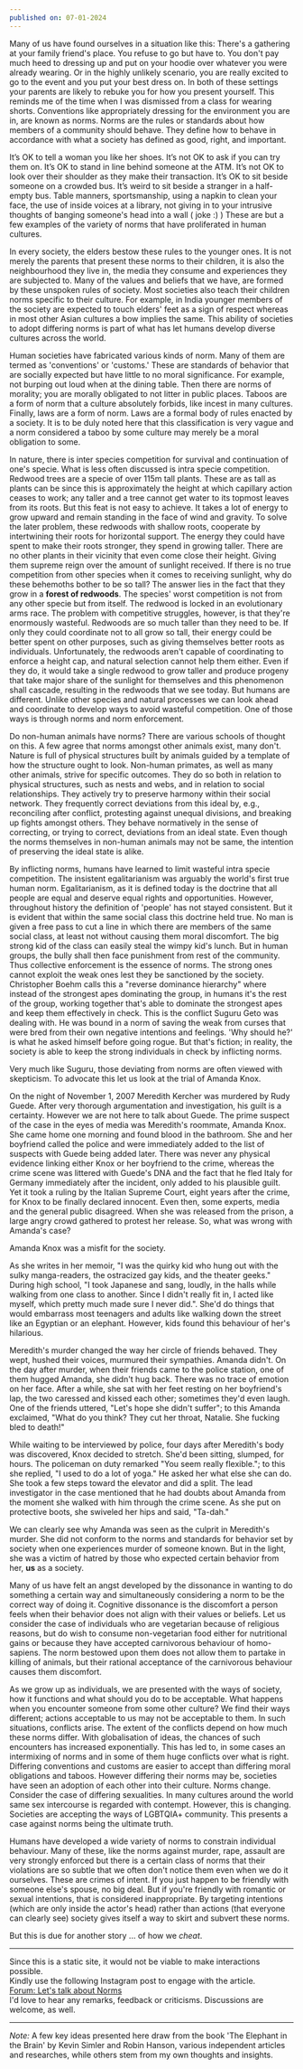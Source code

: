 ```yaml
---
published on: 07-01-2024
---
```


Many of us have found ourselves in a situation like this: There's a gathering at your family friend's place. You refuse to go but have to. You don't pay much heed to dressing up and put on your hoodie over whatever you were already wearing. Or in the highly unlikely scenario, you are really excited to go to the event and you put your best dress on. In both of these settings your parents are likely to rebuke you for how you present yourself. 
This reminds me of the time when I was dismissed from a class for wearing shorts.
Conventions like appropriately dressing for the environment you are in, are known as norms.
Norms are the rules or standards about how members of a community should behave.
They define how to behave in accordance with what a society has defined as good, right, and important.

It’s OK to tell a woman you like her shoes. It’s not OK to ask if you can try them on. It’s OK to stand in line behind someone at the ATM. It’s not OK to look over their shoulder as they make their transaction. It’s OK to sit beside someone on a crowded bus. It’s weird to sit beside a stranger in a half-empty bus. Table manners, sportsmanship, using a napkin to clean your face, the use of inside voices at a library, not giving in to your intrusive thoughts of banging someone's head into a wall ( joke :) ) These are but a few examples of the variety of norms that have proliferated in human cultures.

In every society, the elders bestow these rules to the younger ones. It is not merely the parents that present these norms to their children, it is also the neighbourhood they live in, the media they consume and experiences they are subjected to. Many of the values and beliefs that we have, are formed by these unspoken rules of society. 
Most societies also teach their children norms specific to their culture. For example, in India younger members of the society are expected to touch elders' feet as a sign of respect whereas in most other Asian cultures a bow implies the same. This ability of societies to adopt differing norms is part of what has let humans develop diverse cultures across the world. 

Human societies have fabricated various kinds of norm. Many of them are termed as 'conventions' or 'customs.' These are standards of behavior that are socially expected but have little to no moral significance. For example, not burping out loud when at the dining table. 
Then there are norms of morality; you are morally obligated to not litter in public places. 
Taboos are a form of norm that a culture absolutely forbids, like incest in many cultures.
Finally, laws are a form of norm. Laws are a formal body of rules enacted by a society. It is to be duly noted here that this classification is very vague and a norm considered a taboo by some culture may merely be a moral obligation to some.

In nature, there is inter species competition for survival and continuation of one's specie. What is less often discussed is intra specie competition. 
Redwood trees are a specie of over 115m tall plants. These are as tall as plants can be since this is approximately the height at which capillary action ceases to work; any taller and a tree cannot get water to its topmost leaves from its roots. 
But this feat is not easy to achieve. It takes a lot of energy to grow upward and remain standing in the face of wind and gravity. To solve the later problem, these redwoods with shallow roots, cooperate by intertwining their roots for horizontal support. The energy they could have spent to make their roots stronger, they spend in growing taller.
There are no other plants in their vicinity that even come close their height. Giving them supreme reign over the amount of sunlight received.
If there is no true competition from other species when it comes to receiving sunlight, why do these behemoths bother to be so tall?
The answer lies in the fact that they grow in a **forest of redwoods**. The species' worst competition is not from any other specie but from itself. The redwood is locked in an evolutionary arms race. 
The problem with competitive struggles, however, is that they're enormously wasteful. Redwoods are so much taller than they need to be. If only they could coordinate not to all grow so tall, their energy could be better spent on other purposes, such as giving themselves better roots as individuals. 
Unfortunately, the redwoods aren't capable of coordinating to enforce a height cap, and natural selection cannot help them either. Even if they do, it would take a single redwood to grow taller and produce progeny that take major share of the sunlight for themselves and this phenomenon shall cascade, resulting in the redwoods that we see today. But humans are different. Unlike other species and natural processes we can look ahead and coordinate to develop ways to avoid wasteful competition. One of those ways is through norms and norm enforcement.

Do non-human animals have norms? There are various schools of thought on this. A few agree that norms amongst other animals exist, many don't.
Nature is full of physical structures built by animals guided by a template of how the structure ought to look. Non-human primates, as well as many other animals, strive for specific outcomes. They do so both in relation to physical structures, such as nests and webs, and in relation to social relationships. They actively try to preserve harmony within their social network. They frequently correct deviations from this ideal by, e.g., reconciling after conflict, protesting against unequal divisions, and breaking up fights amongst others. They behave normatively in the sense of correcting, or trying to correct, deviations from an ideal state. Even though the norms themselves in non-human animals may not be same, the intention of preserving the ideal state is alike.

By inflicting norms, humans have learned to limit wasteful intra specie competition. The insistent egalitarianism was arguably the world's first true human norm. Egalitarianism, as it is defined today is the doctrine that all people are equal and deserve equal rights and opportunities. 
However, throughout history the definition of 'people' has not stayed consistent. But it is evident that within the same social class this doctrine held true. No man is given a free pass to cut a line in which there are members of the same social class, at least not without causing them moral discomfort. The big strong kid of the class can easily steal the wimpy kid's lunch. But in human groups, the bully shall then face punishment from rest of the community. Thus collective enforcement is the essence of norms. The strong ones cannot exploit the weak ones lest they be sanctioned by the society. 
Christopher Boehm calls this a "reverse dominance hierarchy" where instead of the strongest apes dominating the group, in humans it's the rest of the group, working together that's able to dominate the strongest apes and keep them effectively in check. 
This is the conflict Suguru Geto was dealing with. He was bound in a norm of saving the weak from curses that were bred from their own negative intentions and feelings. 'Why should he?' is what he asked himself before going rogue. But that's fiction; in reality, the society is able to  keep the strong individuals in check by inflicting norms.

Very much like Suguru, those deviating from norms are often viewed with skepticism. To advocate this let us look at the trial of Amanda Knox.

On the night of November 1, 2007 Meredith Kercher was murdered by Rudy Guede. After very thorough argumentation and investigation, his guilt is a certainty. However we are not here to talk about Guede. The prime suspect of the case in the eyes of media was Meredith's roommate, Amanda Knox. She came home one morning and found blood in the bathroom. She and her boyfriend called the police and were immediately added to the list of suspects with Guede being added later. There was never any physical evidence linking either Knox or her boyfriend to the crime, whereas the crime scene was littered with Guede's DNA and the fact that he fled Italy for Germany immediately after the incident, only added to his plausible guilt. Yet it took a ruling by the Italian Supreme Court, eight years after the crime, for Knox to be finally declared innocent. Even then, some experts, media and the general public disagreed. When she was released from the prison, a large angry crowd gathered to protest her release. So, what was wrong with Amanda's case?

Amanda Knox was a misfit for the society. 

As she writes in her memoir, "I was the quirky kid who hung out with the sulky manga-readers, the ostracized gay kids, and the theater geeks." During high school, "I took Japanese and sang, loudly, in the halls while walking from one class to another. Since I didn't really fit in, I acted like myself, which pretty much made sure I never did.". She'd do things that would embarrass most teenagers and adults like walking down the street like an Egyptian or an elephant. However, kids found this behaviour of her's hilarious.

Meredith's murder changed the way her circle of friends behaved. They wept, hushed their voices, murmured their sympathies. Amanda didn't. On the day after murder, when their friends came to the police station, one of them hugged Amanda, she didn't hug back. There was no trace of emotion on her face. After a while, she sat with her feet resting on her boyfriend's lap, the two caressed and kissed each other; sometimes they'd even laugh. One of the friends uttered, "Let's hope she didn't suffer"; to this Amanda exclaimed, "What do you think? They cut her throat, Natalie. She fucking bled to death!"

While waiting to be interviewed by police, four days after Meredith's body was discovered, Knox decided to stretch. She'd been sitting, slumped, for hours. The policeman on duty remarked "You seem really flexible."; to this she replied, "I used to do a lot of yoga." He asked her what else she can do. She took a few steps toward the elevator and did a split. 
The lead investigator in the case mentioned that he had doubts about Amanda from the moment she walked with him through the crime scene. As she put on protective boots, she swiveled her hips and said, "Ta-dah."

We can clearly see why Amanda was seen as the culprit in Meredith's murder. She did not conform to the norms and standards for behavior set by society when one experiences murder of someone known. But in the light, she was a victim of hatred by those who expected certain behavior from her, **us** as a society. 

Many of us have felt an angst developed by the dissonance in wanting to do something a certain way and simultaneously considering a norm to be the correct way of doing it. 
Cognitive dissonance is the discomfort a person feels when their behavior does not align with their values or beliefs. Let us consider the case of individuals who are vegetarian because of religious reasons, but do wish to consume non-vegetarian food either for nutritional gains or because they have accepted carnivorous behaviour of homo-sapiens. The norm bestowed upon them does not allow them to partake in killing of animals, but their rational acceptance of the carnivorous behaviour causes them discomfort. 

As we grow up as individuals, we are presented with the ways of society, how it functions and what should you do to be acceptable. What happens when you encounter someone from some other culture? We find their ways different; actions acceptable to us may not be acceptable to them. In such situations, conflicts arise. The extent of the conflicts depend on how much these norms differ. With globalisation of ideas, the chances of such encounters has increased exponentially. This has led to, in some cases an intermixing of norms and in some of them huge conflicts over what is right. Differing conventions and customs are easier to accept than differing moral obligations and taboos. However differing their norms may be, societies have seen an adoption of each other into their culture. Norms change.
Consider the case of differing sexualities. In many cultures around the world same sex intercourse is regarded with contempt. However, this is changing. Societies are accepting the ways of LGBTQIA+ community. This presents a case against norms being the ultimate truth.

Humans have developed a wide variety of norms to constrain individual behaviour. Many of these, like the norms against murder, rape, assault are very strongly enforced but there is a certain class of norms that their violations are so subtle that we often don't notice them even when we do it ourselves. These are crimes of intent. If you just happen to be friendly with someone else's spouse, no big deal. But if you're friendly with romantic or sexual intentions, that is considered inappropriate. 
By targeting intentions (which are only inside the actor's head) rather than actions (that everyone can clearly see) society gives itself a way to skirt and subvert these norms. 

But this is due for another story ... of how we *cheat*.

---
Since this is a static site, it would not be viable to make interactions possible.   
Kindly use the following Instagram post to engage with the article.  
[Forum: Let's talk about Norms](https://www.instagram.com/p/C1ysNNYLwt3/?igsh=bWc3bnplNW1rMzFw)  
I'd love to hear any remarks, feedback or criticisms. Discussions are welcome, as well.

---
*Note:* A few key ideas presented here draw from the book 'The Elephant in the Brain' by Kevin Simler and Robin Hanson, various independent articles and researches, while others stem from my own thoughts and insights.
